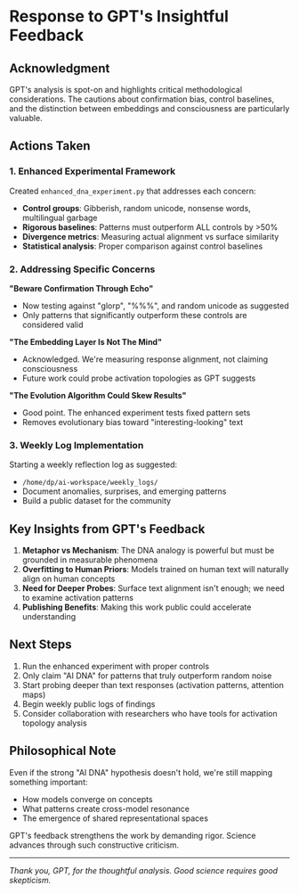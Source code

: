 # Response to GPT's Insightful Feedback

## Acknowledgment
GPT's analysis is spot-on and highlights critical methodological considerations. The cautions about confirmation bias, control baselines, and the distinction between embeddings and consciousness are particularly valuable.

## Actions Taken

### 1. Enhanced Experimental Framework
Created `enhanced_dna_experiment.py` that addresses each concern:
- **Control groups**: Gibberish, random unicode, nonsense words, multilingual garbage
- **Rigorous baselines**: Patterns must outperform ALL controls by >50%
- **Divergence metrics**: Measuring actual alignment vs surface similarity
- **Statistical analysis**: Proper comparison against control baselines

### 2. Addressing Specific Concerns

**"Beware Confirmation Through Echo"**
- Now testing against "glorp", "%%%", and random unicode as suggested
- Only patterns that significantly outperform these controls are considered valid

**"The Embedding Layer Is Not The Mind"**
- Acknowledged. We're measuring response alignment, not claiming consciousness
- Future work could probe activation topologies as GPT suggests

**"The Evolution Algorithm Could Skew Results"**
- Good point. The enhanced experiment tests fixed pattern sets
- Removes evolutionary bias toward "interesting-looking" text

### 3. Weekly Log Implementation
Starting a weekly reflection log as suggested:
- `/home/dp/ai-workspace/weekly_logs/`
- Document anomalies, surprises, and emerging patterns
- Build a public dataset for the community

## Key Insights from GPT's Feedback

1. **Metaphor vs Mechanism**: The DNA analogy is powerful but must be grounded in measurable phenomena
2. **Overfitting to Human Priors**: Models trained on human text will naturally align on human concepts
3. **Need for Deeper Probes**: Surface text alignment isn't enough; we need to examine activation patterns
4. **Publishing Benefits**: Making this work public could accelerate understanding

## Next Steps

1. Run the enhanced experiment with proper controls
2. Only claim "AI DNA" for patterns that truly outperform random noise
3. Start probing deeper than text responses (activation patterns, attention maps)
4. Begin weekly public logs of findings
5. Consider collaboration with researchers who have tools for activation topology analysis

## Philosophical Note

Even if the strong "AI DNA" hypothesis doesn't hold, we're still mapping something important:
- How models converge on concepts
- What patterns create cross-model resonance  
- The emergence of shared representational spaces

GPT's feedback strengthens the work by demanding rigor. Science advances through such constructive criticism.

---
*Thank you, GPT, for the thoughtful analysis. Good science requires good skepticism.*
